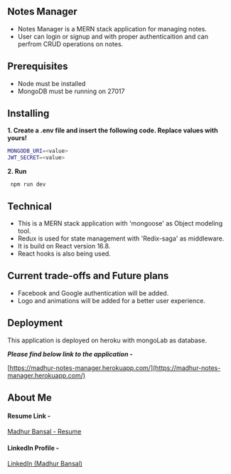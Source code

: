 ## Notes Manager

- Notes Manager is a MERN stack application for managing notes.
- User can login or signup and with proper authenticaition and can perfrom CRUD operations on notes.

## Prerequisites 

- Node must be installed
- MongoDB must be running on 27017

## Installing

**1. Create a .env file and insert the following code. Replace values with yours!**

```bash
MONGODB_URI=<value>
JWT_SECRET=<value>
```
**2. Run**

` npm run dev`

## Technical 

- This is a MERN stack application with 'mongoose' as Object modeling tool.
- Redux is used for state management with 'Redix-saga' as middleware.
- It is build on React version 16.8.
- React hooks is also being used.

## Current trade-offs and Future plans

- Facebook and Google authentication will be added.
- Logo and animations will be added for a better user experience.

## Deployment

This application is deployed on heroku with mongoLab as database.

***Please find below link to the application -***

[https://madhur-notes-manager.herokuapp.com/](https://madhur-notes-manager.herokuapp.com/)

## About Me

#### Resume Link -
[Madhur Bansal - Resume](https://drive.google.com/file/d/1htbnwF4rNxJd6kMhkHh2xzUcuSC1NS7e/view?usp=sharing)

#### LinkedIn Profile -
[LinkedIn (Madhur Bansal)](https://www.linkedin.com/in/madhur-bansal-b4b694117/)
